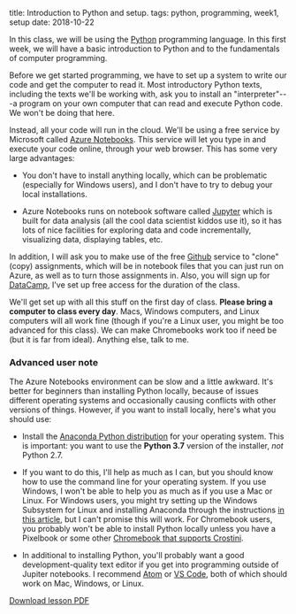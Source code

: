 title: Introduction to Python and setup.
tags: python, programming, week1, setup
date: 2018-10-22

In this class, we will be using the [Python](https://www.python.org/) programming language. In this first week, we will have a basic introduction to Python and to the fundamentals of computer programming. 

Before we get started programming, we have to set up a system to write our code and get the computer to read it. Most introductory Python texts, including the texts we'll be working with, ask you to install an "interpreter"---a program on your own computer that can read and execute Python code. We won't be doing that here.

Instead, all your code will run in the cloud. We'll be using a free service by Microsoft called [Azure Notebooks](https://notebooks.azure.com/). This service will let you type in and execute your code online, through your web browser. This has some very large advantages: 

- You don't have to install anything locally, which can be problematic (especially for Windows users), and I don't have to try to debug your local installations.

- Azure Notebooks runs on notebook software called [Jupyter](http://jupyter.org/) which is built for data analysis (all the cool data scientist kiddos use it), so it has lots of nice facilities for exploring data and code incrementally, visualizing data, displaying tables, etc. 

In addition, I will ask you to make use of the free [Github](https://github.com/) service to "clone" (copy) assignments, which will be in notebook files that you can just run on Azure, as well as to turn those assignments in. Also, you will sign up for [DataCamp](https://www.datacamp.com), I've set up free access for the duration of the class.

We'll get set up with all this stuff on the first day of class. **Please bring a computer to class every day**.  Macs, Windows computers, and Linux computers will all work fine (though if you're a Linux user, you might be too advanced for this class).  We can make Chromebooks work too if need be (but it is far from ideal). Anything else, talk to me. 

### Advanced user note

The Azure Notebooks environment can be slow and a little awkward. It's better for beginners than installing Python locally, because of issues different operating systems and occasionally causing conflicts with other versions of things.  However, if you want to install locally, here's what you should use: 

- Install the [Anaconda Python distribution](https://www.anaconda.com) for your operating system.  This is important: you want to use the **Python 3.7** version of the installer, *not* Python 2.7. 

- If you want to do this, I'll help as much as I can, but you should know how to use the command line for your operating system. If you use Windows, I won't be able to help you as much as if you use a Mac or Linux. For Windows users, you might try setting up the Windows Subsystem for Linux and installing Anaconda through the instructions [in this article](https://medium.com/hugo-ferreiras-blog/using-windows-subsystem-for-linux-for-data-science-9a8e68d7610c), but I can't promise this will work. For Chromebook users, you probably won't be able to install Python locally unless you have a Pixelbook or some other [Chromebook that supports Crostini](https://www.reddit.com/r/Crostini/wiki/getstarted/crostini-enabled-devices). 

- In additional to installing Python, you'll probably want a good development-quality text editor if you get into programming outside of Jupiter notebooks. I recommend [Atom](https://atom.io) or [VS Code](https://code.visualstudio.com), both of which should work on Mac, Windows, or Linux. 

[Download lesson PDF]({attach}../images/python_intro.pdf)

